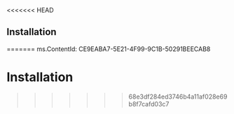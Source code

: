 <<<<<<< HEAD


## Installation ##
=======
ms.ContentId: CE9EABA7-5E21-4F99-9C1B-50291BEECAB8

# Installation #
>>>>>>> 68e3df284ed3746b4a11af028e69b8f7cafd03c7
